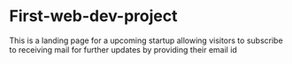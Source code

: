 # First-web-dev-project
This is a landing page for a upcoming startup allowing visitors to subscribe to receiving mail for further updates by providing their email id
